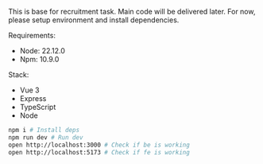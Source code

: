 This is base for recruitment task. Main code will be delivered later.
For now, please setup environment and install dependencies.

Requirements:

- Node: 22.12.0
- Npm: 10.9.0

Stack:

- Vue 3
- Express
- TypeScript
- Node

```bash
npm i # Install deps
npm run dev # Run dev
open http://localhost:3000 # Check if be is working
open http://localhost:5173 # Check if fe is working
```
